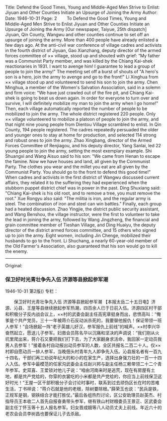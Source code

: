 Title: Defend the Good Times, Young and Middle-Aged Men Strive to Enlist: Jiyuan and Other Counties Initiate an Upsurge of Joining the Army
Author:
Date: 1946-10-31
Page: 2
　　To Defend the Good Times, Young and Middle-Aged Men Strive to Enlist
    Jiyuan and Other Counties Initiate an Upsurge of Joining the Army
    [Our newspaper, Taiyue, 25th dispatch] Jiyuan, Qin County, Wangwu and other counties continue to set off an upsurge of joining the army. More than 400 people have already enlisted a few days ago. At the anti-civil war conference of village cadres and activists in the fourth district of Jiyuan, Gao Xianzhang, deputy director of the armed forces committee of ×× village, stood up and shouted with grief: “My father was a Communist Party member, and was killed by the Chiang Kai-shek reactionaries in 1931. I want to avenge him! I guarantee to lead a group of people to join the army!" The meeting set off a burst of shouts of "A hero's son is a hero, join the army to avenge and go to the front!" Li Xinghua from ×× village stood up and volunteered to send his son to join the army. Chen Minghua, a member of the Women's Salvation Association, said in a solemn and firm voice: "We have just crawled out of the fire pit, and Chiang Kai-shek is going to beat us down again. In order for everyone to turn over and survive, I will definitely mobilize my man to join the army when I go home!" Then, each village automatically reported the number of people to be mobilized to join the army. The whole district registered 220 people. Only ×× village volunteered to mobilize a platoon of people to join the army, and that night nine young people from Dientou Village scrambled to enlist. In Qin County, 194 people registered. The cadres repeatedly persuaded the older and younger ones to stay at home for production, and selected 114 strong and robust ones to join the army. Zhao Xingbang, director of the Armed Forces Committee of Renjiagou, and his deputy director, Yang Sanlai, led 22 young people to join the army, setting the most exemplary example. Shi Shuangxi and Wang Aisuo said to his son: "We came from Henan to escape the famine. Now we have houses and land, all given by the Communist Party. The clothes you wear and the millet you eat are all given by the Communist Party. You should go to the front to defend this good time!" When cadres and activists in the first district of Wangwu discussed current affairs, they related it to the suffering they had experienced when the stubborn puppet district chief was in power in the past. Ding Shuxiang said: "Chiang Kai-shek is his old root, and to remove a tree, you must remove the root." Xue Rongyu also said: "The militia is iron, and the regular army is steel. The combination of iron and steel can win battles." Finally, each group had a heated discussion. Zhao Yingjie, the district public security assistant, and Wang Benshou, the village instructor, were the first to volunteer to take the lead in joining the army, followed by Wang Jingzheng, the financial and grain committee member of Tieshan Village, and Ding Huaiyu, the deputy director of the district armed forces committee, and 15 others who signed up to join the army. Eight women, including Jin Chenge, mobilized their husbands to go to the front. Li Shuchang, a nearly 60-year-old member of the Old Farmer's Association, also guaranteed that his son would go to kill the enemy.



<hr /> 

Original: 


### 保卫好时光青壮争先入伍  济源等县掀起参军潮

1946-10-31
第2版()
专栏：

　　保卫好时光青壮争先入伍
    济源等县掀起参军潮
    【本报太岳二十五日电】济源、沁县、王屋等县继续掀起参军热潮，四百余人已于日前入伍。济源四区村干部和积极分子反内战会议上，××村的武委会副主任高宪章挺身而出，悲愤高叫：“俺爹是个共产党员，三十一年被蒋介石反动派杀死的，我要替他报仇！保证带领一班人参军！”会场掀起一阵“老子英雄儿好汉，参军报仇上前线”的喊声。××村李兴华奋然起立，愿送儿子参军。妇救会员陈名华以沉痛和坚决的声调说：“我们刚从火坑里爬出来，蒋介石又要把我们打下去，为了大家翻身求活命，我回家一定动员我男人去参军！”接着各村自动报出动员参军的人数，全区共报名二百二十人。仅××村即自愿动员一排人参军，当晚佃头村青年九人即争先入伍。沁县报名者有一百九十四名，干部们再三劝说年纪大的和小的在家生产，选择出身强力壮的一百一十四人入伍。参军中最模范的任家沟武委会主任赵兴邦与副主任杨三赖带领二十二个青年参军。史双喜、王爱锁对他儿子说：“咱由河南来时是逃荒，现在有房屋有土地，都是共产党给的，你穿的衣裳吃的小米都是共产党给的，你应当上前线保卫这好时光！”王屋一区干部积极分子会讨论时事时，联系到过去顽伪区长在时的苦难生活，丁书祥说：“蒋介石就是他的老根，除树要除根。”薛荣玉也说：“民兵是铁，正规军是钢，钢铁结合才能打胜仗。”最后各组热烈讨论，区公安助理员赵英杰、村指导员王本收二人首先自报奋勇带头参军，继有铁山村财粮委员王景正、区武委会副主任丁怀玉等十五人报名参军。妇女晋成娥等八人动员丈夫上前线。年近六十的老农会会员李树昌也要保证儿子去杀敌。
